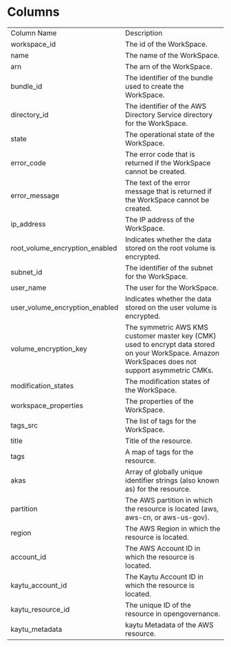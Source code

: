 # Columns  

<table>
	<tr><td>Column Name</td><td>Description</td></tr>
	<tr><td>workspace_id</td><td>The id of the WorkSpace.</td></tr>
	<tr><td>name</td><td>The name of the WorkSpace.</td></tr>
	<tr><td>arn</td><td>The arn of the WorkSpace.</td></tr>
	<tr><td>bundle_id</td><td>The identifier of the bundle used to create the WorkSpace.</td></tr>
	<tr><td>directory_id</td><td>The identifier of the AWS Directory Service directory for the WorkSpace.</td></tr>
	<tr><td>state</td><td>The operational state of the WorkSpace.</td></tr>
	<tr><td>error_code</td><td>The error code that is returned if the WorkSpace cannot be created.</td></tr>
	<tr><td>error_message</td><td>The text of the error message that is returned if the WorkSpace cannot be created.</td></tr>
	<tr><td>ip_address</td><td>The IP address of the WorkSpace.</td></tr>
	<tr><td>root_volume_encryption_enabled</td><td>Indicates whether the data stored on the root volume is encrypted.</td></tr>
	<tr><td>subnet_id</td><td>The identifier of the subnet for the WorkSpace.</td></tr>
	<tr><td>user_name</td><td>The user for the WorkSpace.</td></tr>
	<tr><td>user_volume_encryption_enabled</td><td>Indicates whether the data stored on the user volume is encrypted.</td></tr>
	<tr><td>volume_encryption_key</td><td>The symmetric AWS KMS customer master key (CMK) used to encrypt data stored on your WorkSpace. Amazon WorkSpaces does not support asymmetric CMKs.</td></tr>
	<tr><td>modification_states</td><td>The modification states of the WorkSpace.</td></tr>
	<tr><td>workspace_properties</td><td>The properties of the WorkSpace.</td></tr>
	<tr><td>tags_src</td><td>The list of tags for the WorkSpace.</td></tr>
	<tr><td>title</td><td>Title of the resource.</td></tr>
	<tr><td>tags</td><td>A map of tags for the resource.</td></tr>
	<tr><td>akas</td><td>Array of globally unique identifier strings (also known as) for the resource.</td></tr>
	<tr><td>partition</td><td>The AWS partition in which the resource is located (aws, aws-cn, or aws-us-gov).</td></tr>
	<tr><td>region</td><td>The AWS Region in which the resource is located.</td></tr>
	<tr><td>account_id</td><td>The AWS Account ID in which the resource is located.</td></tr>
	<tr><td>kaytu_account_id</td><td>The Kaytu Account ID in which the resource is located.</td></tr>
	<tr><td>kaytu_resource_id</td><td>The unique ID of the resource in opengovernance.</td></tr>
	<tr><td>kaytu_metadata</td><td>kaytu Metadata of the AWS resource.</td></tr>
</table>